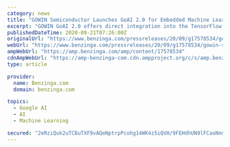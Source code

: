 ```yaml
---
category: news
title: "GOWIN Semiconductor Launches GoAI 2.0 for Embedded Machine Learning Inference"
excerpt: "GOWIN GoAI 2.0 offers direct integration into the TensorFlow and TensorFlow Lite Machine Learning Platforms, optimization for targeting GOWIN's GW1NSR4P µSoC FPGA, and an accelerator to offload ..."
publishedDateTime: 2020-09-21T07:26:00Z
originalUrl: "https://www.benzinga.com/pressreleases/20/09/g17578534/gowin-semiconductor-launches-goai-2-0-for-embedded-machine-learning-inference"
webUrl: "https://www.benzinga.com/pressreleases/20/09/g17578534/gowin-semiconductor-launches-goai-2-0-for-embedded-machine-learning-inference"
ampWebUrl: "https://amp.benzinga.com/amp/content/17578534"
cdnAmpWebUrl: "https://amp-benzinga-com.cdn.ampproject.org/c/s/amp.benzinga.com/amp/content/17578534"
type: article

provider:
  name: Benzinga.com
  domain: benzinga.com

topics:
  - Google AI
  - AI
  - Machine Learning

secured: "2eRziQuk2uTCBuTXF9vAQeNptrpPcohg14WK4z5iQVH/9FEHdhUN9lFCaoNnmtQ70wkgXg/6/YDhQerFsNX8mQCsQOTOxmCMvgwY5RPtYdPGch3A/XuDMvl0/QlP1CPRdcW0ytMGrRLKHC/5qgXnHm//PGBxPIKmGedqd1umgdHOnULW9L3Na58T5C5IBcgaFSIfk+xoHzSJqagIrpWkLFv7pOOlJINtt3bcMchway1IeRumNJjmuLM3vjble2QfWizOH/cFO5mdrlW9dgJmacH3ztLxdjin9OAzgt2PqzoXeFhHkuhFgi6v2Yc3jJ13asb/svm64Rcy6L72wh2fsUbL3XybXRENSD6W/sDuFLE=;oWahRfgDh/TCqTg05kpf4A=="
---
```



